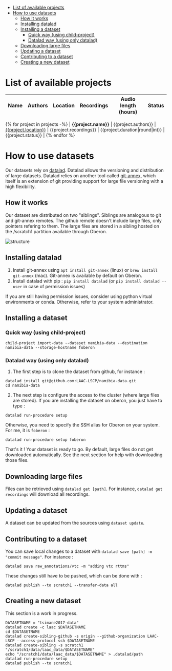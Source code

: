 - [List of available projects](#list-of-available-projects)
- [How to use datasets](#how-to-use-datasets)
  - [How it works](#how-it-works)
  - [Installing datalad](#installing-datalad)
  - [Installing a dataset](#installing-a-dataset)
    - [Quick way (using child-project)](#quick-way-using-child-project)
    - [Datalad way (using only datalad)](#datalad-way-using-only-datalad)
  - [Downloading large files](#downloading-large-files)
  - [Updating a dataset](#updating-a-dataset)
  - [Contributing to a dataset](#contributing-to-a-dataset)
  - [Creating a new dataset](#creating-a-new-dataset)

# List of available projects

| Name | Authors | Location | Recordings | Audio length (hours) | Status |
|------|---------|----------|------------|----------------------|--------|
{% for project in projects -%}
| **{{project.name}}** | {{project.authors}} | [{{project.location}}]({{project.location}}) | {{project.recordings}} | {{project.duration|round|int}} | {{project.status}} | 
{% endfor %}

# How to use datasets

Our datasets rely on [datalad](https://www.datalad.org/). Datalad allows the versioning and distribution of large datasets.
Datalad relies on another tool called [git-annex](https://git-annex.branchable.com/), which itself is an extension of git providing support for large file versioning with a high flexibility. 

## How it works

Our dataset are distributed on two "siblings". Siblings are analogous to git and git-annex remotes.
The github remote doesn't include large files, only pointers refering to them. The large files are stored in a sibling hosted on the /scratch1 partition available through Oberon.

![structure](http://laac-lscp.github.io/ChildRecordsData/images/infrastructure.png "Dataset infrastructure")

## Installing datalad

1. Install git-annex using `apt install git-annex` (linux) or `brew install git-annex` (mac). Git-annex is available by default on Oberon.
2. Install datalad with pip : `pip install datalad` (or  `pip install datalad --user` in case of permission issues)

If you are still having permission issues, consider using python virtual environments or conda. Otherwise, refer to your system administrator.

## Installing a dataset

### Quick way (using child-project)

```
child-project import-data --dataset namibia-data --destination namibia-data --storage-hostname foberon
```

### Datalad way (using only datalad)

1. The first step is to clone the dataset from github, for instance :

```
datalad install git@github.com:LAAC-LSCP/namibia-data.git
cd namibia-data
```

2. The next step is configure the access to the cluster (where large files are stored). If you are installing the dataset on oberon, you just have to type :

```
datalad run-procedure setup
```

Otherwise, you need to specify the SSH alias for Oberon on your system. For me, it is `foberon` :

```
datalad run-procedure setup foberon
```


That's it ! Your dataset is ready to go. By default, large files do not get downloaded automatically. See the next section for help with downloading those files.

## Downloading large files

Files can be retrieved using `datalad get [path]`. For instance, `datalad get recordings` will download all recordings.

## Updating a dataset

A dataset can be updated from the sources using `dataset update`.

## Contributing to a dataset

You can save local changes to a dataset with `datalad save [path] -m "commit message"`. For instance :

```
datalad save raw_annotations/vtc -m "adding vtc rttms"
```

These changes still have to be pushed, which can be done with :

```
datalad publish --to scratch1 --transfer-data all
```

## Creating a new dataset

This section is a work in progress.

```
DATASETNAME = "tsimane2017-data"
datalad create -c laac $DATASETNAME
cd $DATASETNAME
datalad create-sibling-github -s origin --github-organization LAAC-LSCP --access-protocol ssh $DATASETNAME
datalad create-sibling -s scratch1 "/scratch1/data/laac_data/$DATASETNAME"
echo "/scratch1/data/laac_data/$DATASETNAME" > .datalad/path
datalad run-procedure setup
datalad publish --to scratch1
```